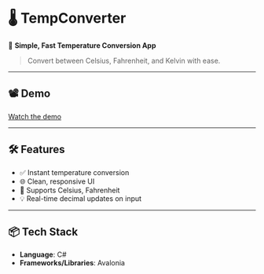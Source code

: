 # 🌡️ TempConverter  

🎯 **Simple, Fast Temperature Conversion App**  
> Convert between Celsius, Fahrenheit, and Kelvin with ease.

---

## 📽️ Demo  
<!-- Embed video or link here -->
[Watch the demo](#)  

---

## 🛠️ Features  
- ✅ Instant temperature conversion
- 🌐 Clean, responsive UI
- 🔁 Supports Celsius, Fahrenheit
- 💡 Real-time decimal updates on input

---

## 📦 Tech Stack  
- **Language**: C#  
- **Frameworks/Libraries**: Avalonia  
